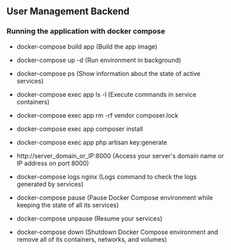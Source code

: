 ## User Management Backend

### Running the application with docker compose
* docker-compose build app (Build the app image)
* docker-compose up -d (Run environment in background)
* docker-compose ps (Show information about the state of active services)
* docker-compose exec app ls -l (Execute commands in service containers)
* docker-compose exec app rm -rf vendor composer.lock
* docker-compose exec app composer install
* docker-compose exec app php artisan key:generate
* http://server_domain_or_IP:8000 (Access your server's domain name or IP address on port 8000)

* docker-compose logs nginx (Logs command to check the logs generated by services)
* docker-compose pause (Pause Docker Compose environment while keeping the state of all its services)
* docker-compose unpause (Resume your services)

* docker-compose down (Shutdown Docker Compose environment and remove all of its containers, networks, and volumes)